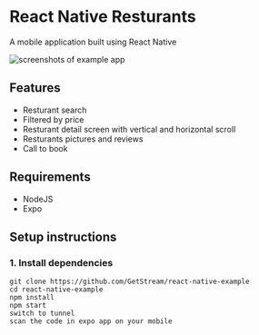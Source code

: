 # React Native Resturants

A mobile application built using React Native

![screenshots of example app](/assets/screenshot.gif)

## Features

- Resturant search
- Filtered by price
- Resturant detail screen with vertical and horizontal scroll
- Resturants pictures and reviews
- Call to book

## Requirements

- NodeJS
- Expo

## Setup instructions

### 1. Install dependencies

```
git clone https://github.com/GetStream/react-native-example
cd react-native-example
npm install
npm start
switch to tunnel
scan the code in expo app on your mobile
```
